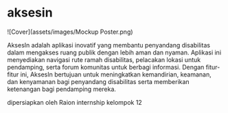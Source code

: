 # aksesin
![Cover](assets/images/Mockup Poster.png)

AksesIn adalah aplikasi inovatif yang membantu penyandang disabilitas dalam mengakses ruang publik dengan lebih aman dan nyaman. Aplikasi ini menyediakan navigasi rute ramah disabilitas, pelacakan lokasi untuk pendamping, serta forum komunitas untuk berbagi informasi. Dengan fitur-fitur ini, AksesIn bertujuan untuk meningkatkan kemandirian, keamanan, dan kenyamanan bagi penyandang disabilitas serta memberikan ketenangan bagi pendamping mereka.

dipersiapkan oleh Raion internship kelompok 12

